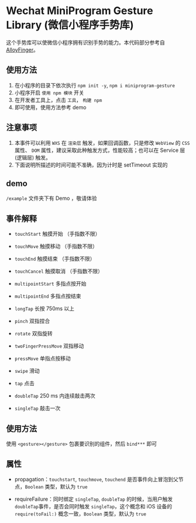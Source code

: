 # Wechat MiniProgram Gesture Library (微信小程序手势库)

这个手势库可以使微信小程序拥有识别手势的能力。本代码部分参考自 [AlloyFinger](https://github.com/AlloyTeam/AlloyFinger)。

## 使用方法

1.  在小程序的目录下依次执行 `npm init -y`, `npm i miniprogram-gesture`
2.  小程序开启 `使用 npm 模块` 开关
3.  在开发者工具上，点击 `工具`， `构建 npm`
4.  即可使用，使用方法参考 demo

## 注意事项

1.  本事件可以利用 `WXS` 在 `渲染层` 触发，如果回调函数，只是修改 `WebView` 的 `CSS` 属性、 `DOM` 属性，建议采取此种触发方式，性能较高；也可以在 Service 层 (逻辑层) 触发。
2.  下面说明所描述的时间可能不准确，因为计时是 setTimeout 实现的

## demo

`/example` 文件夹下有 Demo ，敬请体验

## 事件解释

-   `touchStart` 触摸开始 （手指数不限）
-   `touchMove` 触摸移动 （手指数不限）
-   `touchEnd` 触摸结束 （手指数不限）
-   `touchCancel` 触摸取消 （手指数不限）

-   `multipointStart` 多指点按开始
-   `multipointEnd` 多指点按结束

-   `longTap` 长按 750ms 以上
-   `pinch` 双指捏合
-   `rotate` 双指旋转
-   `twoFingerPressMove` 双指移动
-   `pressMove` 单指点按移动
-   `swipe` 滑动
-   `tap` 点击
-   `doubleTap` 250 ms 内连续敲击两次
-   `singleTap` 敲击一次


## 使用方法

使用 `<gesture></gesture>` 包裹要识别的组件，然后 `bind***` 即可

## 属性

-   propagation：`touchstart`, `touchmove`, `touchend` 是否事件向上冒泡到父节点，`Boolean` 类型，默认为 `true`

-   requireFailure：同时绑定 `singleTap`, `doubleTap` 的时候，当用户触发 `doubleTap`事件，是否会同时触发 `singleTap`，这个概念和 iOS 设备的 `require(toFail:)` 概念一致，`Boolean` 类型，默认为 `true`